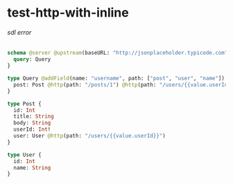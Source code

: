 # test-http-with-inline

###### sdl error

####

```graphql @server
schema @server @upstream(baseURL: "http://jsonplaceholder.typicode.com") {
  query: Query
}

type Query @addField(name: "username", path: ["post", "user", "name"]) {
  post: Post @http(path: "/posts/1") @http(path: "/users/{{value.userId}}")
}

type Post {
  id: Int
  title: String
  body: String
  userId: Int!
  user: User @http(path: "/users/{{value.userId}}")
}

type User {
  id: Int
  name: String
}
```
